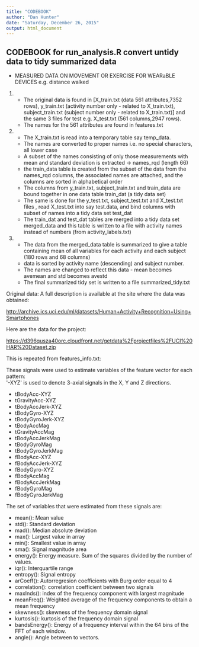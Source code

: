 ```yaml
---
title: "CODEBOOK"
author: "Dan Hunter"
date: "Saturday, December 26, 2015"
output: html_document
---
```


## CODEBOOK for run_analysis.R convert untidy data to tidy summarized data 
  * MEASURED DATA ON MOVEMENT OR EXERCISE FOR WEARaBLE DEVICES e.g. distance walked

 1.  * The original data is found in [X_train.txt (data 561 attributes,7352 rows), y_train.txt (activity number  only - related to X_train.txt), subject_train.txt (subject number  only - related to X_train.txt)] and the same 3 files for test e.g. X_test.txt (561 columns,2947 rows).
     * The names for the 561 attributes are found in features.txt
  
 2. * The X_train.txt is read into a temporary table say temp_data.
    * The names are converted to proper names i.e. no special characters, all lower case 
    * A subset of the names consisting of only those measurements with mean and standard deviation is extracted -> names_rqd (length 66)
    * the train_data  table is created from the subset of the data from the names_rqd columns, the associated names are attached, and the columns are sorted in alphabetical order
    * The columns from y_train.txt, subject_train.txt and train_data are bound together in one data table   train_dat (a tidy data set)
    * The same is done for the y_test.txt, subject_test.txt and X_test.txt files ,
    read X_test.txt into say test.data, and bind columns with subset of names
    into a tidy data set test_dat
    * The train_dat and test_dat tables are merged into a tidy data set 
    merged_data and this table is written to a file with activity names instead of numbers (from activity_labels.txt)
    
 3. * The data from the merged_data table is summarized to give a table containing 
 mean of all variables for each activity and each subject (180 rows and 68 columns)
    * data is sorted by activity name (descending) and subject number.
    * The names are changed to reflect this data - mean becomes avemean and 
    std becomes avestd
    * The final summarized tidy set is written to a file summarized_tidy.txt
    

Original data:
      A full description is available at the site where the data was obtained: 

http://archive.ics.uci.edu/ml/datasets/Human+Activity+Recognition+Using+Smartphones 

Here are the data for the project: 

https://d396qusza40orc.cloudfront.net/getdata%2Fprojectfiles%2FUCI%20HAR%20Dataset.zip 


This is repeated from features_info.txt:

These signals were used to estimate variables of the feature vector for each pattern:  
'-XYZ' is used to denote 3-axial signals in the X, Y and Z directions.

* tBodyAcc-XYZ
* tGravityAcc-XYZ
* tBodyAccJerk-XYZ
* tBodyGyro-XYZ
* tBodyGyroJerk-XYZ
* tBodyAccMag
* tGravityAccMag
* tBodyAccJerkMag
* tBodyGyroMag
* tBodyGyroJerkMag
* fBodyAcc-XYZ
* fBodyAccJerk-XYZ
* fBodyGyro-XYZ
* fBodyAccMag
* fBodyAccJerkMag
* fBodyGyroMag
* fBodyGyroJerkMag

The set of variables that were estimated from these signals are: 

* mean(): Mean value
* std(): Standard deviation
* mad(): Median absolute deviation 
* max(): Largest value in array
* min(): Smallest value in array
* sma(): Signal magnitude area
* energy(): Energy measure. Sum of the squares divided by the number of values. 
* iqr(): Interquartile range 
* entropy(): Signal entropy
* arCoeff(): Autorregresion coefficients with Burg order equal to 4
* correlation(): correlation coefficient between two signals
* maxInds(): index of the frequency component with largest magnitude
* meanFreq(): Weighted average of the frequency components to obtain a mean frequency
* skewness(): skewness of the frequency domain signal 
* kurtosis(): kurtosis of the frequency domain signal 
* bandsEnergy(): Energy of a frequency interval within the 64 bins of the FFT of each window.
* angle(): Angle between to vectors.


